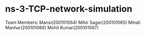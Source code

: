 # ns-3-TCP-network-simulation
Team Members:
Mansi(200101064)
Mihir Sagar(200101065) 
Minali Manhar(200101066) 
Mohit Kumar(200101067)
